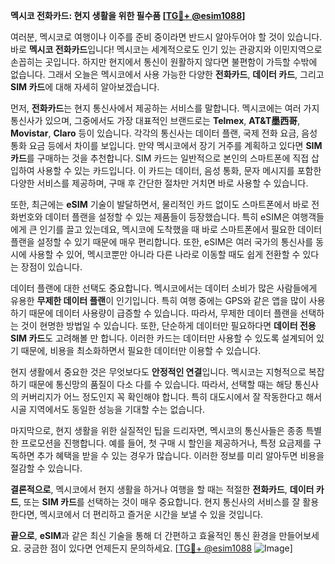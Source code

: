 **멕시코 전화카드: 현지 생활을 위한 필수품 [[TG💪+ @esim1088](https://t.me/s/esim1088)]**

여러분, 멕시코로 여행이나 이주를 준비 중이라면 반드시 알아두어야 할 것이 있습니다. 바로 **멕시코 전화카드**입니다! 멕시코는 세계적으로도 인기 있는 관광지와 이민지역으로 손꼽히는 곳입니다. 하지만 현지에서 통신이 원활하지 않다면 불편함이 가득할 수밖에 없습니다. 그래서 오늘은 멕시코에서 사용 가능한 다양한 **전화카드**, **데이터 카드**, 그리고 **SIM 카드**에 대해 자세히 알아보겠습니다.

먼저, **전화카드**는 현지 통신사에서 제공하는 서비스를 말합니다. 멕시코에는 여러 가지 통신사가 있으며, 그중에서도 가장 대표적인 브랜드로는 **Telmex**, **AT&T墨西哥**, **Movistar**, **Claro** 등이 있습니다. 각각의 통신사는 데이터 플랜, 국제 전화 요금, 음성 통화 요금 등에서 차이를 보입니다. 만약 멕시코에서 장기 거주를 계획하고 있다면 **SIM 카드**를 구매하는 것을 추천합니다. SIM 카드는 일반적으로 본인의 스마트폰에 직접 삽입하여 사용할 수 있는 카드입니다. 이 카드는 데이터, 음성 통화, 문자 메시지를 포함한 다양한 서비스를 제공하며, 구매 후 간단한 절차만 거치면 바로 사용할 수 있습니다.

또한, 최근에는 **eSIM** 기술이 발달하면서, 물리적인 카드 없이도 스마트폰에서 바로 전화번호와 데이터 플랜을 설정할 수 있는 제품들이 등장했습니다. 특히 eSIM은 여행객들에게 큰 인기를 끌고 있는데요, 멕시코에 도착했을 때 바로 스마트폰에서 필요한 데이터 플랜을 설정할 수 있기 때문에 매우 편리합니다. 또한, eSIM은 여러 국가의 통신사를 동시에 사용할 수 있어, 멕시코뿐만 아니라 다른 나라로 이동할 때도 쉽게 전환할 수 있다는 장점이 있습니다.

데이터 플랜에 대한 선택도 중요합니다. 멕시코에서는 데이터 소비가 많은 사람들에게 유용한 **무제한 데이터 플랜**이 인기입니다. 특히 여행 중에는 GPS와 같은 앱을 많이 사용하기 때문에 데이터 사용량이 급증할 수 있습니다. 따라서, 무제한 데이터 플랜을 선택하는 것이 현명한 방법일 수 있습니다. 또한, 단순하게 데이터만 필요하다면 **데이터 전용 SIM 카드**도 고려해볼 만 합니다. 이러한 카드는 데이터만 사용할 수 있도록 설계되어 있기 때문에, 비용을 최소화하면서 필요한 데이터만 이용할 수 있습니다.

현지 생활에서 중요한 것은 무엇보다도 **안정적인 연결**입니다. 멕시코는 지형적으로 복잡하기 때문에 통신망의 품질이 다소 다를 수 있습니다. 따라서, 선택할 때는 해당 통신사의 커버리지가 어느 정도인지 꼭 확인해야 합니다. 특히 대도시에서 잘 작동한다고 해서 시골 지역에서도 동일한 성능을 기대할 수는 없습니다.

마지막으로, 현지 생활을 위한 실질적인 팁을 드리자면, 멕시코의 통신사들은 종종 특별한 프로모션을 진행합니다. 예를 들어, 첫 구매 시 할인을 제공하거나, 특정 요금제를 구독하면 추가 혜택을 받을 수 있는 경우가 많습니다. 이러한 정보를 미리 알아두면 비용을 절감할 수 있습니다.

**결론적으로**, 멕시코에서 현지 생활을 하거나 여행을 할 때는 적절한 **전화카드**, **데이터 카드**, 또는 **SIM 카드**를 선택하는 것이 매우 중요합니다. 현지 통신사의 서비스를 잘 활용한다면, 멕시코에서 더 편리하고 즐거운 시간을 보낼 수 있을 것입니다.

**끝으로**, **eSIM**과 같은 최신 기술을 통해 더 간편하고 효율적인 통신 환경을 만들어보세요. 궁금한 점이 있다면 언제든지 문의하세요. [[TG💪+ @esim1088](https://t.me/s/esim1088) ![Image](https://i.postimg.cc/Y0z9fWf4/image.png)]